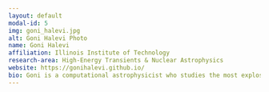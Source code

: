 ```yaml
---
layout: default
modal-id: 5
img: goni_halevi.jpg
alt: Goni Halevi Photo
name: Goni Halevi
affiliation: Illinois Institute of Technology
research-area: High-Energy Transients & Nuclear Astrophysics
website: https://gonihalevi.github.io/
bio: Goni is a computational astrophysicist who studies the most explosive events in the universe, from supernovae to neutron star mergers. She uses cutting-edge simulations that combine general relativity, magnetohydrodynamics, and nuclear physics to understand how the heaviest elements are created and scattered throughout the cosmos. Her work bridges theory and observation, creating end-to-end models of stellar explosions and compact object collisions that help interpret gravitational wave and electromagnetic signals.
---
```

